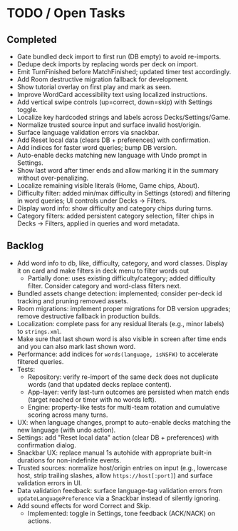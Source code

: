# TODO / Open Tasks

## Completed
- Gate bundled deck import to first run (DB empty) to avoid re-imports.
- Dedupe deck imports by replacing words per deck on import.
- Emit TurnFinished before MatchFinished; updated timer test accordingly.
- Add Room destructive migration fallback for development.
- Show tutorial overlay on first play and mark as seen.
- Improve WordCard accessibility text using localized instructions.
- Add vertical swipe controls (up=correct, down=skip) with Settings toggle.
 - Localize key hardcoded strings and labels across Decks/Settings/Game.
 - Normalize trusted source input and surface invalid host/origin.
 - Surface language validation errors via snackbar.
 - Add Reset local data (clears DB + preferences) with confirmation.
- Add indices for faster word queries; bump DB version.
- Auto-enable decks matching new language with Undo prompt in Settings.
- Show last word after timer ends and allow marking it in the summary without over-penalizing.
- Localize remaining visible literals (Home, Game chips, About).
- Difficulty filter: added min/max difficulty in Settings (stored) and filtering in word queries; UI controls under Decks → Filters.
- Display word info: show difficulty and category chips during turns.
- Category filters: added persistent category selection, filter chips in Decks → Filters, applied in queries and word metadata.

## Backlog
- Add word info to db, like, difficulty, category, and word classes. Display it on card and make filters in deck menu to filter words out 
  - Partially done: uses existing difficulty/category; added difficulty filter. Consider category and word-class filters next.
- Bundled assets change detection: implemented; consider per-deck id tracking and pruning removed assets.
- Room migrations: implement proper migrations for DB version upgrades; remove destructive fallback in production builds.
- Localization: complete pass for any residual literals (e.g., minor labels) to `strings.xml`.
- Make sure that last shown word is also visible in screen after time ends and you can also mark last shown word.
- Performance: add indices for `words(language, isNSFW)` to accelerate filtered queries.
- Tests:
  - Repository: verify re-import of the same deck does not duplicate words (and that updated decks replace content).
  - App-layer: verify last-turn outcomes are persisted when match ends (target reached or timer with no words left).
  - Engine: property-like tests for multi-team rotation and cumulative scoring across many turns.
- UX: when language changes, prompt to auto-enable decks matching the new language (with undo action).
- Settings: add "Reset local data" action (clear DB + preferences) with confirmation dialog.
- Snackbar UX: replace manual 1s autohide with appropriate built-in durations for non-indefinite events.
- Trusted sources: normalize host/origin entries on input (e.g., lowercase host, strip trailing slashes, allow `https://host[:port]`) and surface validation errors in UI.
- Data validation feedback: surface language-tag validation errors from `updateLanguagePreference` via a Snackbar instead of silently ignoring.
- Add sound effects for word Correct and Skip.
  - Implemented: toggle in Settings, tone feedback (ACK/NACK) on actions.
